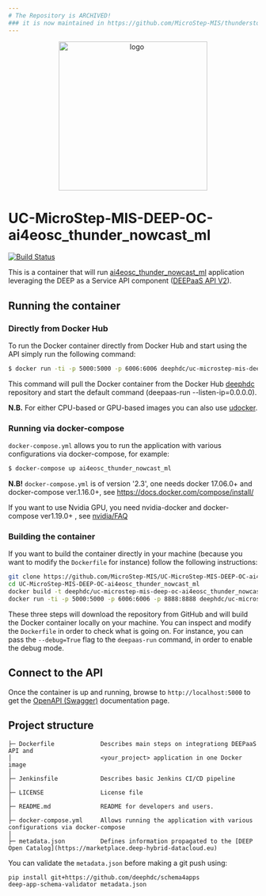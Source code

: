 ```yaml
---
# The Repository is ARCHIVED!
### it is now maintained in https://github.com/MicroStep-MIS/thunderstorm-nowcast-microstep <br>(mirrored to https://github.com/ai4os-hub/thunderstorm-nowcast-microstep)
---
```


<div align="center">
<img src="https://marketplace.deep-hybrid-datacloud.eu/images/logo-deep.png" alt="logo" width="300"/>
</div>

# UC-MicroStep-MIS-DEEP-OC-ai4eosc_thunder_nowcast_ml
[![Build Status](https://jenkins.indigo-datacloud.eu/buildStatus/icon?job=Pipeline-as-code/DEEP-OC-org/UC-MicroStep-MIS-DEEP-OC-ai4eosc_thunder_nowcast_ml/master)](https://jenkins.indigo-datacloud.eu/job/Pipeline-as-code/job/DEEP-OC-org/job/UC-MicroStep-MIS-DEEP-OC-ai4eosc_thunder_nowcast_ml/job/master)

This is a container that will run [ai4eosc_thunder_nowcast_ml](https://github.com/MicroStep-MIS/ai4eosc_thunder_nowcast_ml) application leveraging the DEEP as a Service API component ([DEEPaaS API V2](https://github.com/indigo-dc/DEEPaaS)).

    
## Running the container

### Directly from Docker Hub
To run the Docker container directly from Docker Hub and start using the API
simply run the following command:

```bash
$ docker run -ti -p 5000:5000 -p 6006:6006 deephdc/uc-microstep-mis-deep-oc-ai4eosc_thunder_nowcast_ml
```

This command will pull the Docker container from the Docker Hub [deephdc](https://hub.docker.com/u/deephdc/) repository and start the default command (deepaas-run --listen-ip=0.0.0.0).

**N.B.** For either CPU-based or GPU-based images you can also use [udocker](https://github.com/indigo-dc/udocker).


### Running via docker-compose
`docker-compose.yml` allows you to run the application with various configurations via docker-compose, for example:

```bash
$ docker-compose up ai4eosc_thunder_nowcast_ml
```

**N.B!** `docker-compose.yml` is of version '2.3', one needs docker 17.06.0+ and docker-compose ver.1.16.0+, see https://docs.docker.com/compose/install/

If you want to use Nvidia GPU, you need nvidia-docker and docker-compose ver1.19.0+ , see [nvidia/FAQ](https://github.com/NVIDIA/nvidia-docker/wiki/Frequently-Asked-Questions#do-you-support-docker-compose)


### Building the container
If you want to build the container directly in your machine (because you want to modify the `Dockerfile` for instance) follow the following instructions:
```bash
git clone https://github.com/MicroStep-MIS/UC-MicroStep-MIS-DEEP-OC-ai4eosc_thunder_nowcast_ml
cd UC-MicroStep-MIS-DEEP-OC-ai4eosc_thunder_nowcast_ml
docker build -t deephdc/uc-microstep-mis-deep-oc-ai4eosc_thunder_nowcast_ml .
docker run -ti -p 5000:5000 -p 6006:6006 -p 8888:8888 deephdc/uc-microstep-mis-deep-oc-ai4eosc_thunder_nowcast_ml
```

These three steps will download the repository from GitHub and will build the Docker container locally on your machine. You can inspect and modify the `Dockerfile` in order to check what is going on. For instance, you can pass the `--debug=True` flag to the `deepaas-run` command, in order to enable the debug mode.

## Connect to the API
Once the container is up and running, browse to `http://localhost:5000` to get
the [OpenAPI (Swagger)](https://www.openapis.org/) documentation page.


## Project structure
```
├─ Dockerfile             Describes main steps on integrationg DEEPaaS API and
│                         <your_project> application in one Docker image
│
├─ Jenkinsfile            Describes basic Jenkins CI/CD pipeline
│
├─ LICENSE                License file
│
├─ README.md              README for developers and users.
│
├─ docker-compose.yml     Allows running the application with various configurations via docker-compose
│
├─ metadata.json          Defines information propagated to the [DEEP Open Catalog](https://marketplace.deep-hybrid-datacloud.eu)
```

You can validate the `metadata.json` before making a git push using:
```shell
pip install git+https://github.com/deephdc/schema4apps
deep-app-schema-validator metadata.json
```
